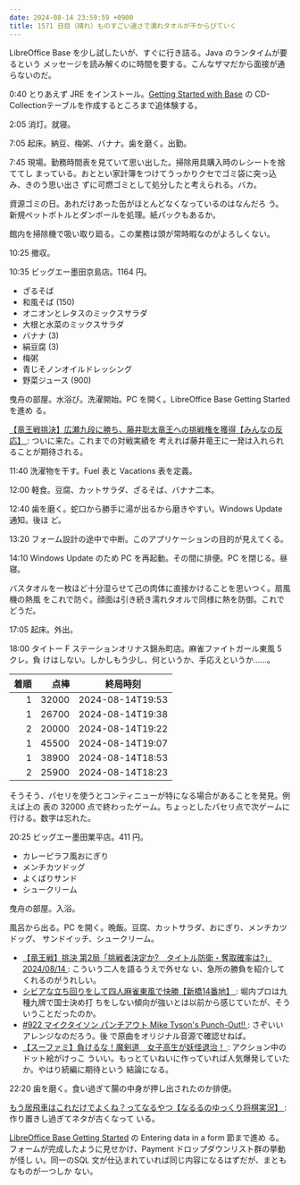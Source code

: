 ```yaml
---
date: 2024-08-14 23:59:59 +0900
title: 1571 日目（晴れ）ものすごい速さで濡れタオルが干からびていく
---
```


LibreOffice Base を少し試したいが、すぐに行き詰る。Java のランタイムが要るという
メッセージを読み解くのに時間を要する。こんなザマだから面接が通らないのだ。

0:40 とりあえず JRE をインストール。[Getting Started with Base][GS7408] の
CD-Collectionテーブルを作成するところまで追体験する。

2:05 消灯。就寝。

7:05 起床。納豆、梅粥、バナナ。歯を磨く。出勤。

7:45 現場。勤務時間表を見ていて思い出した。掃除用具購入時のレシートを捨ててし
まっている。おととい家計簿をつけてうっかりクセでゴミ袋に突っ込み、きのう思い出さ
ずに可燃ゴミとして処分したと考えられる。バカ。

資源ゴミの日。あれだけあった缶がほとんどなくなっているのはなんだろ
う。新規ペットボトルとダンボールを処理。紙パックもあるか。

館内を掃除機で吸い取り廻る。この業務は頭が常時暇なのがよろしくない。

10:25 撤収。

10:35 ビッグエー墨田京島店。1164 円。

* ざるそば
* 和風そば (150)
* オニオンとレタスのミックスサラダ
* 大根と水菜のミックスサラダ
* バナナ (3)
* 絹豆腐 (3)
* 梅粥
* 青じそノンオイルドレッシング
* 野菜ジュース (900)

曳舟の部屋。水浴び。洗濯開始。PC を開く。LibreOffice Base Getting Started を進め
る。

[【竜王戦挑決】広瀬九段に勝ち、藤井聡太竜王への挑戦権を獲得【みんなの反応】
](https://www.youtube.com/watch?v=i3BiEZahopg): ついに来た。これまでの対戦実績を
考えれば藤井竜王に一発は入れられることが期待される。

11:40 洗濯物を干す。Fuel 表と Vacations 表を定義。

12:00 軽食。豆腐、カットサラダ、ざるそば、バナナ二本。

12:40 歯を磨く。蛇口から勝手に湯が出るから磨きやすい。Windows Update 通知。後ほ
ど。

13:20 フォーム設計の途中で中断。このアプリケーションの目的が見えてくる。

14:10 Windows Update のため PC を再起動。その間に排便。PC を閉じる。昼寝。

バスタオルを一枚ほど十分湿らせて己の肉体に直接かけることを思いつく。扇風機の熱風
をこれで防ぐ。顔面は引き続き濡れタオルで同様に熱を防御。これでどうだ。

17:05 起床。外出。

18:00 タイトー F ステーションオリナス錦糸町店。麻雀ファイトガール東風 5 クレ。負
けはしない。しかしもう少し、何というか、手応えというか……。

| 着順 | 点棒 | 終局時刻 |
|-----:|-----:|----------|
| 1 | 32000 | 2024-08-14T19:53 |
| 1 | 26700 | 2024-08-14T19:38 |
| 2 | 20000 | 2024-08-14T19:22 |
| 1 | 45500 | 2024-08-14T19:07 |
| 1 | 38900 | 2024-08-14T18:53 |
| 2 | 25900 | 2024-08-14T18:23 |

そうそう、パセリを使うとコンティニューが特になる場合があることを発見。例えば上の
表の 32000 点で終わったゲーム。ちょっとしたパセリ点で次ゲームに行ける。数字は忘れた。

20:25 ビッグエー墨田業平店。411 円。

* カレーピラフ風おにぎり
* メンチカツドッグ
* よくばりサンド
* シュークリーム

曳舟の部屋。入浴。

風呂から出る。PC を開く。晩飯。豆腐、カットサラダ、おにぎり、メンチカツドッグ、
サンドイッチ、シュークリーム。

* [【竜王戦】挑決 第2局「挑戦者決定か?　タイトル防衛・奪取確率は?」2024/08/14
  ](https://www.youtube.com/watch?v=FghtosBr8bo): こういう二人を語るうえで外せな
  い、急所の勝負を紹介してくれるのがうれしい。
* [シビアな立ち回りをして四人麻雀東風で快勝【新橋14番地】
  ](https://www.youtube.com/watch?v=Xbxhdo11JCg): 堀内プロは九種九牌で国士決め打
  ちをしない傾向が強いとは以前から感じていたが、そういうことだったのか。
* [#922 マイクタイソン パンチアウト Mike Tyson's Punch-Out!!
  ](https://www.youtube.com/watch?v=ejxP84Q6OxY): さぞいいアレンジなのだろう。後
  で原曲をオリジナル音源で確認せねば。
* [【スーファミ】負けるな！魔剣道　女子高生が妖怪退治！
  ](https://www.youtube.com/watch?v=q0aBN3mXAyA): アクション中のドット絵がけっこ
  ういい。もっとていねいに作っていれば人気爆発していたか。やはり続編に期待という
  結論になる。

22:20 歯を磨く。食い過ぎて腸の中身が押し出されたのか排便。

[もう居飛車はこれだけでよくね？ってなるやつ【なるるのゆっくり将棋実況】
](https://www.youtube.com/watch?v=Xzc2VwZ51XU): 作り置きし過ぎてネタが古くなって
いる。

[LibreOffice Base Getting Started][GS7408] の Entering data in a form 節まで進め
る。フォームが完成したように見せかけ、Payment ドロップダウンリスト群の挙動が怪し
い。同一のSQL 文が仕込まれていれば同じ内容になるはずだが、まともなものが一つしか
ない。

[GS7408]: https://wiki.documentfoundation.org/images/a/a4/GS7408-GettingStartedWithBase.pdf
